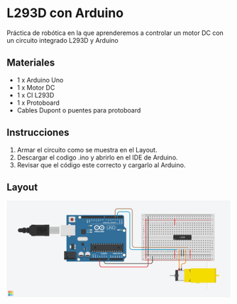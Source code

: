 # L293D con Arduino
Práctica de robótica en la que aprenderemos a controlar un motor DC con un circuito integrado L293D y Arduino

## Materiales
* 1 x Arduino Uno
* 1 x Motor DC
* 1 x CI L293D
* 1 x Protoboard
* Cables Dupont o puentes para protoboard

## Instrucciones
1) Armar el circuito como se muestra en el Layout.
2) Descargar el codigo .ino y abrirlo en el IDE de Arduino.
3) Revisar que el código este correcto y cargarlo al Arduino.

## Layout
![Layout](img/layout.png)
